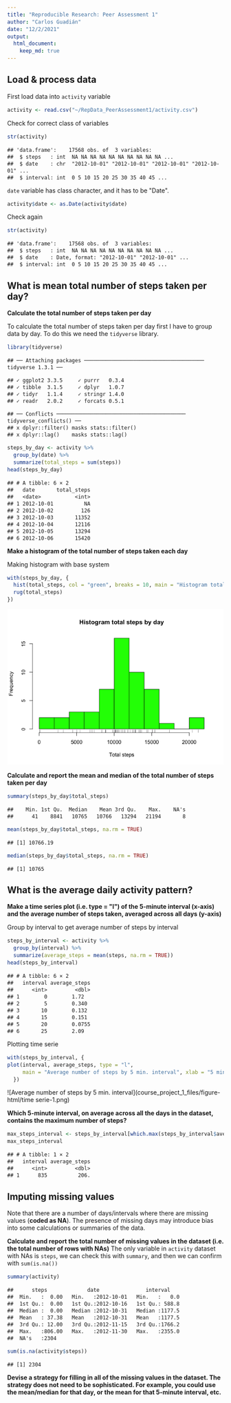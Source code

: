 ```yaml
---
title: "Reproducible Research: Peer Assessment 1"
author: "Carlos Guadián"
date: "12/2/2021"
output: 
  html_document:
    keep_md: true
---
```




## Load & process data
First load data into `activity` variable

```r
activity <- read.csv("~/RepData_PeerAssessment1/activity.csv")
```

Check for correct class of variables

```r
str(activity)
```

```
## 'data.frame':	17568 obs. of  3 variables:
##  $ steps   : int  NA NA NA NA NA NA NA NA NA NA ...
##  $ date    : chr  "2012-10-01" "2012-10-01" "2012-10-01" "2012-10-01" ...
##  $ interval: int  0 5 10 15 20 25 30 35 40 45 ...
```

`date` variable has class character, and it has to be "Date".

```r
activity$date <- as.Date(activity$date)
```

Check again

```r
str(activity)
```

```
## 'data.frame':	17568 obs. of  3 variables:
##  $ steps   : int  NA NA NA NA NA NA NA NA NA NA ...
##  $ date    : Date, format: "2012-10-01" "2012-10-01" ...
##  $ interval: int  0 5 10 15 20 25 30 35 40 45 ...
```

## What is mean total number of steps taken per day?
**Calculate the total number of steps taken per day**

To calculate the total number of steps taken per day first I have to group data by day. To do this we need the `tidyverse` library.

```r
library(tidyverse)
```

```
## ── Attaching packages ─────────────────────────────────────── tidyverse 1.3.1 ──
```

```
## ✓ ggplot2 3.3.5     ✓ purrr   0.3.4
## ✓ tibble  3.1.5     ✓ dplyr   1.0.7
## ✓ tidyr   1.1.4     ✓ stringr 1.4.0
## ✓ readr   2.0.2     ✓ forcats 0.5.1
```

```
## ── Conflicts ────────────────────────────────────────── tidyverse_conflicts() ──
## x dplyr::filter() masks stats::filter()
## x dplyr::lag()    masks stats::lag()
```

```r
steps_by_day <- activity %>%
  group_by(date) %>%
  summarize(total_steps = sum(steps))
head(steps_by_day)
```

```
## # A tibble: 6 × 2
##   date       total_steps
##   <date>           <int>
## 1 2012-10-01          NA
## 2 2012-10-02         126
## 3 2012-10-03       11352
## 4 2012-10-04       12116
## 5 2012-10-05       13294
## 6 2012-10-06       15420
```

**Make a histogram of the total number of steps taken each day**

Making histogram with base system

```r
with(steps_by_day, {
  hist(total_steps, col = "green", breaks = 10, main = "Histogram total steps by day", xlab = "Total steps")
  rug(total_steps)
})
```

![Histogram of total steps by day](course_project_1_files/figure-html/histogram-1.png)

**Calculate and report the mean and median of the total number of steps taken per day**

```r
summary(steps_by_day$total_steps)
```

```
##    Min. 1st Qu.  Median    Mean 3rd Qu.    Max.    NA's 
##      41    8841   10765   10766   13294   21194       8
```

```r
mean(steps_by_day$total_steps, na.rm = TRUE)
```

```
## [1] 10766.19
```

```r
median(steps_by_day$total_steps, na.rm = TRUE)
```

```
## [1] 10765
```

## What is the average daily activity pattern?
**Make a time series plot (i.e. type = "l") of the 5-minute interval (x-axis) and the average number of steps taken, averaged across all days (y-axis)**

Group by interval to get average number of steps by interval

```r
steps_by_interval <- activity %>%
  group_by(interval) %>%
  summarize(average_steps = mean(steps, na.rm = TRUE))
head(steps_by_interval)
```

```
## # A tibble: 6 × 2
##   interval average_steps
##      <int>         <dbl>
## 1        0        1.72  
## 2        5        0.340 
## 3       10        0.132 
## 4       15        0.151 
## 5       20        0.0755
## 6       25        2.09
```

Plotting time serie

```r
with(steps_by_interval, {
plot(interval, average_steps, type = "l",
     main = "Average number of steps by 5 min. interval", xlab = "5 minutes Interval", ylab = "Average Steps")
  })
```

![Average number of steps by 5 min. interval](course_project_1_files/figure-html/time serie-1.png)

**Which 5-minute interval, on average across all the days in the dataset, contains the maximum number of steps?**

```r
max_steps_interval <- steps_by_interval[which.max(steps_by_interval$average_steps),]
max_steps_interval
```

```
## # A tibble: 1 × 2
##   interval average_steps
##      <int>         <dbl>
## 1      835          206.
```

## Imputing missing values
Note that there are a number of days/intervals where there are missing values (**coded as NA**). The presence of missing days may introduce bias into some calculations or summaries of the data.

**Calculate and report the total number of missing values in the dataset (i.e. the total number of rows with NAs)**
The only variable in `activity` dataset with NAs is `steps`, we can check this with `summary`, and then we can confirm with `sum(is.na())`

```r
summary(activity)
```

```
##      steps             date               interval     
##  Min.   :  0.00   Min.   :2012-10-01   Min.   :   0.0  
##  1st Qu.:  0.00   1st Qu.:2012-10-16   1st Qu.: 588.8  
##  Median :  0.00   Median :2012-10-31   Median :1177.5  
##  Mean   : 37.38   Mean   :2012-10-31   Mean   :1177.5  
##  3rd Qu.: 12.00   3rd Qu.:2012-11-15   3rd Qu.:1766.2  
##  Max.   :806.00   Max.   :2012-11-30   Max.   :2355.0  
##  NA's   :2304
```

```r
sum(is.na(activity$steps))
```

```
## [1] 2304
```

**Devise a strategy for filling in all of the missing values in the dataset. The strategy does not need to be sophisticated. For example, you could use the mean/median for that day, or the mean for that 5-minute interval, etc.**
